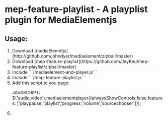 mep-feature-playlist -  A playplist plugin for MediaElementjs
====================

Usage:
----------
<ol>
<li>Download [mediaElemntjs](http://github.com/johndyer/mediaelement/zipball/master)</li>
<li>Download [mep-feature-playlist](https://github.com/JeyKeu/mep-feature-playlist/zipball/master)</li>
<li>Include ```/mediaelement-and-player.js```</li>
<li>Include ```/mep-feature-playlist.js```</li>
<li>Add this script to you page:

JAVASCRIPT:
    $('audio,video').mediaelementplayer({alwaysShowControls:false,features: ['playpause','playlist','progress','volume','sourcechooser']});
</li>
<li></li>
</ol>
